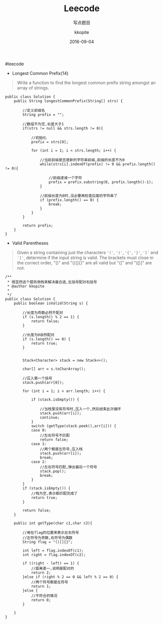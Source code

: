 ﻿---
layout:     post
title:      "Leecode"
subtitle:   "写点题目"
date:       2016-09-04
author:     "kkopite"
header-img: "img/home-bg-o.jpg"
tags:
    - 算法
    - java
---

#leecode

+ Longest Common Prefix(14)
>Write a function to find the longest common prefix string amongst an array of strings.
```
public class Solution {
    public String longestCommonPrefix(String[] strs) {
        
        //定义前缀名
        String prefix = "";
        
        //数组不为空,长度大于1
        if(strs != null && strs.length != 0){
            
            //初始化
            prefix = strs[0];
        
            for (int i = 1; i < strs.length; i++) {
                
                //当前前缀是否是新的字符串前缀,前缀的长度不为0
        	    while(strs[i].indexOf(prefix) != 0 && prefix.length() != 0){
        	        
        	        //前缀递减一个字符
        		    prefix = prefix.substring(0, prefix.length()-1);
        	    }
        	    
        	    //前缀长度为0时,没必要再检查后面的字符串了
        	    if (prefix.length() == 0) {
				    break;
			    }
		    }
        }

        return prefix;
    }
}
```

+ Valid Parentheses
>Given a string containing just the characters `'('`, `')'`, `'{'`, `'}'`, `'['` and `']'`, determine if the input string is valid.
The brackets must close in the correct order, "()" and "()[]{}" are all valid but "(]" and "([)]" are not.

```
/**
 * 很显然这个题目用栈来解决最合适,左括号配对右括号
 * @author kkopite
 *
 */
public class Solution {
    public boolean isValid(String s) {
        
        //长度为奇数必然不配对
		if (s.length() % 2 == 1) {
			return false;
		}
		
		//长度为0自然配对
		if (s.length() == 0) {
			return true;
		}
		
		
		Stack<Character> stack = new Stack<>();
		
		char[] arr = s.toCharArray();
		
		//压入第一个括号
		stack.push(arr[0]);
		
		for (int i = 1; i < arr.length; i++) {
		
		    if (stack.isEmpty()) {
		        
				//当栈里没有符号时,压入一个,然后结束此次循环
				stack.push(arr[i]);
				continue;
			}
			switch (getType(stack.peek(),arr[i])) {
			case 0:
			    //左右符号不匹配
				return false;
			case 1:
			    //两个都是左符号,压入栈
				stack.push(arr[i]);
				break;
			case 2:
			    //左右符号匹配,弹出最后一个符号
				stack.pop();
				break;
			}
		}
		if (stack.isEmpty()) {
			//栈为空,表示都匹配完成了
			return true;
		}
		
		return false;
    }
	
	public int getType(char c1,char c2){
		
		//用在flag的位置来表示左右符号
		//左符号为奇数,右符号为偶数
		String flag = "()[]{}";
		
		int left = flag.indexOf(c1);
		int right = flag.indexOf(c2);
		
		if ((right - left) == 1) {
			//距离差一,说明是配对的
			return 2;
		}else if (right % 2 == 0 && left % 2 == 0) {
			//两个符号都是左符号
			return 1;
		}else {
			//不符合的情况
			return 0;
		}
		
	}
}
```




